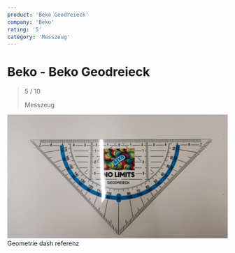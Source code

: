 ```yaml
---
product: 'Beko Geodreieck'
company: 'Beko'
rating: '5'
category: 'Messzeug'
---
```


# Beko - Beko Geodreieck
>
> 5 / 10
>
> Messzeug

![Beko Geodreieck](assets\beko-beko-geodreieck-9f22f0f4-b4e8-4c7d-a983-299fde685175.jpg)
Geometrie dash referenz
